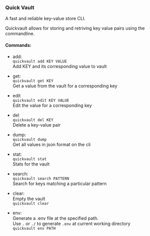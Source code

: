 ### Quick Vault

A fast and reliable key-value store CLI.

Quickvault allows for storing and retriving key value pairs using the commandline.

#### Commands:

- add:
  <br/>`quickvault add KEY VALUE`
  <br/>Add KEY and its corresponding value to vault
  <br/>

- get:
  <br/>`quickvault get KEY`
  <br/>Get a value from the vault for a corresponding key
  <br/>

- edit
  <br/>`quickvault edit KEY VALUE`
  <br/>Edit the value for a corresponding key
  <br/>

- del
  <br/>`quickvault del KEY`
  <br/>Delete a key-value pair
  <br/>

- dump:
  <br/>`quickvault dump`
  <br/>Get all values in json format on the cli
  <br/>

- stat:
  <br/>`quickvault stat`
  <br/>Stats for the vault
  <br/>

- search:
  <br/>`quickvault search PATTERN`
  <br/>Search for keys matching a particular pattern
  <br/>

- clear:
  <br/>Empty the vault
  <br/>`quickvault clear`
  <br/>

- env:
  <br/>Generate a .env file at the specified path.
  <br/>Use `.` or `./` to generate `.env` at current working directory
  <br/>`quickvault env PATH`
